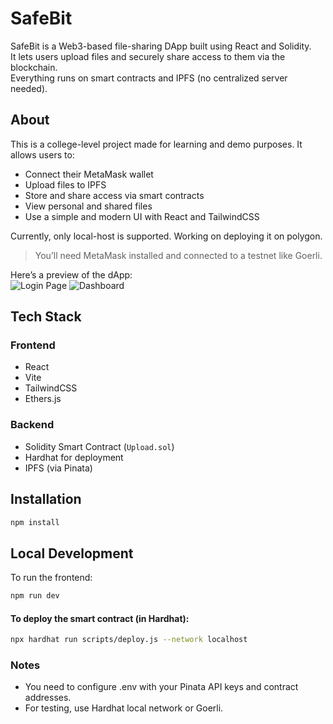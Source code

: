 # SafeBit

SafeBit is a Web3-based file-sharing DApp built using React and Solidity.<br> It lets users upload files and securely share access to them via the blockchain.<br> Everything runs on smart contracts and IPFS (no centralized server needed).

## About

This is a college-level project made for learning and demo purposes. It allows users to:

- Connect their MetaMask wallet
- Upload files to IPFS
- Store and share access via smart contracts
- View personal and shared files
- Use a simple and modern UI with React and TailwindCSS

Currently, only local-host is supported. Working on deploying it on polygon.

> You’ll need MetaMask installed and connected to a testnet like Goerli.

Here’s a preview of the dApp:  
![Login Page](src/assets/loginPage.png)
![Dashboard](src/assets/dashboard.png)
<br>

## Tech Stack

### Frontend
- React
- Vite
- TailwindCSS
- Ethers.js

### Backend 
- Solidity Smart Contract (`Upload.sol`)
- Hardhat for deployment
- IPFS (via Pinata)

## Installation

```bash
npm install
```
## Local Development
To run the frontend:

```bash
npm run dev
```
#### To deploy the smart contract (in Hardhat):

```bash
npx hardhat run scripts/deploy.js --network localhost
```
### Notes
- You need to configure .env with your Pinata API keys and contract addresses.
- For testing, use Hardhat local network or Goerli.
